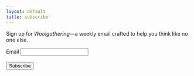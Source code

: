 ```yaml
---
layout: default
title: subscribe
---
```

Sign up for *Woolgathering*&mdash;a weekly email crafted to help you think like no one else.

<form action="http://email.mikesturm.net/subscribe" method="POST" accept-charset="utf-8">
<div class="form-group">
	<label for="exampleInputEmail1">Email</label>
	<input type="email" name="email" id="email"/>
	</div>
<br/>
	<input type="hidden" name="list" value="na833GQBpepzsQD1Wl3Gow"/>
	<input type="hidden" name="subform" value="yes"/>
	<button type="submit" class="btn btn-primary">Subscribe</button>
</form>

